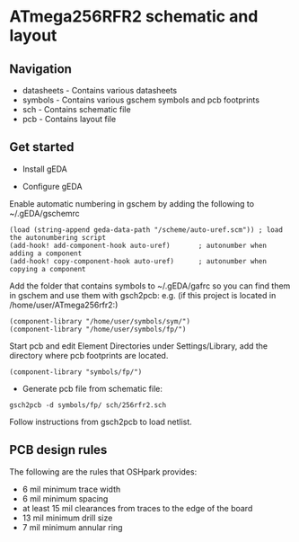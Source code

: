 # ATmega256RFR2 schematic and layout

## Navigation
* datasheets - Contains various datasheets
* symbols - Contains various gschem symbols and pcb footprints
* sch - Contains schematic file
* pcb - Contains layout file

## Get started
* Install gEDA

* Configure gEDA

Enable automatic numbering in gschem by adding the following to ~/.gEDA/gschemrc

```
(load (string-append geda-data-path "/scheme/auto-uref.scm")) ; load the autonumbering script
(add-hook! add-component-hook auto-uref)       ; autonumber when adding a component
(add-hook! copy-component-hook auto-uref)      ; autonumber when copying a component
```

Add the folder that contains symbols to ~/.gEDA/gafrc so you can find them in gschem and use them with gsch2pcb:
e.g. (if this project is located in /home/user/ATmega256rfr2:)
```
(component-library "/home/user/symbols/sym/")
(component-library "/home/user/symbols/fp/")
```

Start pcb and edit Element Directories under Settings/Library, add the directory where pcb footprints are located.


```
(component-library "symbols/fp/")
```

* Generate pcb file from schematic file:

```
gsch2pcb -d symbols/fp/ sch/256rfr2.sch
```

Follow instructions from gsch2pcb to load netlist.

## PCB design rules
The following are the rules that OSHpark provides:
* 6 mil minimum trace width
* 6 mil minimum spacing
* at least 15 mil clearances from traces to the edge of the board
* 13 mil minimum drill size
* 7 mil minimum annular ring
